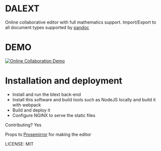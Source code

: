 # DALEXT

Online collaborative editor with full mathematics support.
Import/Export to all document types supported by [pandoc](https://pandoc.org/)

# DEMO

[![Online Collaboration Demo](https://img.youtube.com/vi/9FUNbFSbEus/0.jpg)](https://www.youtube.com/watch?v=9FUNbFSbEus)

# Installation and deployment

+ Install and run the blext back-end
+ Install this software and build tools such as NodeJS locally and build it with webpack
+ Build and deploy it
+ Configure NGINX to serve the static files

Contributing? Yes

Props to [Prosemirror](http://prosemirror.net/) for making the editor

LICENSE: MIT

